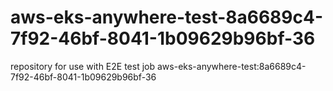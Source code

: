 # aws-eks-anywhere-test-8a6689c4-7f92-46bf-8041-1b09629b96bf-36
repository for use with E2E test job aws-eks-anywhere-test:8a6689c4-7f92-46bf-8041-1b09629b96bf-36
